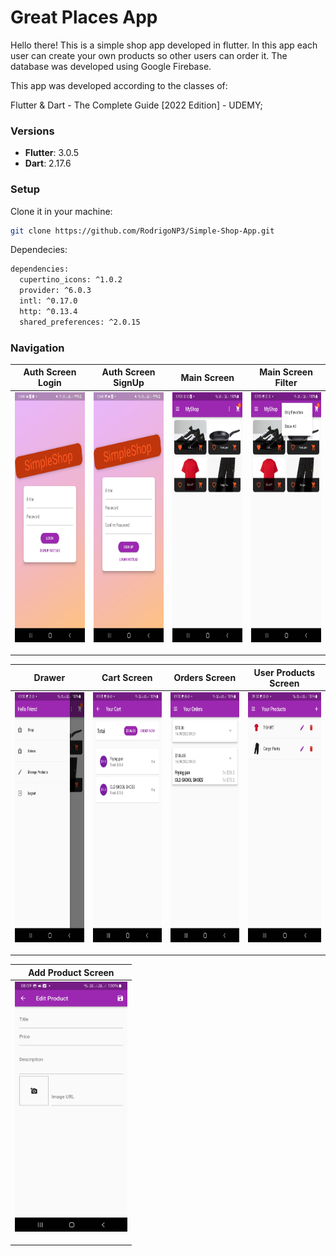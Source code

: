 # Great Places App

Hello there!
This is a simple shop app developed in flutter.
In this app each user can create your own products so other users can order it. 
The database was developed using Google Firebase.

This app was developed according to the classes of:

Flutter & Dart - The Complete Guide [2022 Edition] - UDEMY;

### Versions

- **Flutter**: 3.0.5
- **Dart**: 2.17.6

### Setup

Clone it in your machine:
```bash
git clone https://github.com/RodrigoNP3/Simple-Shop-App.git
```

Dependecies:

```bash
dependencies:
  cupertino_icons: ^1.0.2
  provider: ^6.0.3
  intl: ^0.17.0
  http: ^0.13.4
  shared_preferences: ^2.0.15
```

### Navigation

<table>
<thead>
<tr>
<th align="center">Auth Screen Login</th>
<th align="center">Auth Screen SignUp</th>
<th align="center">Main Screen</th>
<th align="center">Main Screen Filter</th>


</tr>
</thead>
<tbody>
<tr>
  
<td align="center">
  <a target="_blank" rel="" href="images/AUTH_LOGIN.jpg">
        <img src="images/AUTH_LOGIN.jpg" alt="Css Logo" with="200" height="400"/>

  </a></td>
  
<td align="center">
  <a target="_blank" rel="" href="images/AUTH_SIGNUP.jpg">
        <img src="images/AUTH_SIGNUP.jpg" alt="Css Logo" with="200" height="400"/>

  </a></td>
  
  
<td align="center">
  <a target="_blank" rel="" href="images/MAIN_SCREEN.jpg">
        <img src="images/MAIN_SCREEN.jpg" alt="Css Logo" with="200" height="400"/>

  </a></td>
  
  
<td align="center">
  <a target="_blank" rel="" href="images/MAIN_SCREEN_FILTER.jpg">
        <img src="images/MAIN_SCREEN_FILTER.jpg" alt="Css Logo" with="200" height="400"/>

  </a></td>
  
  
  <table>
<thead>
<tr>

<th align="center">Drawer</th>
  <th align="center">Cart Screen</th>
    <th align="center">Orders Screen</th>
        <th align="center">User Products Screen</th>

</tr>
</thead>
<tbody>
<tr>
  

  
  <td align="center">
  <a target="_blank" rel="" href="images/DRAWER.jpg">
        <img src="images/DRAWER.jpg" alt="Css Logo" with="200" height="400"/>

  </a></td>
    <td align="center">
  <a target="_blank" rel="" href="images/CART_SCREEN.jpg">
        <img src="images/CART_SCREEN.jpg" alt="Css Logo" with="200" height="400"/>

  </a></td>
  <td align="center">
  <a target="_blank" rel="" href="images/ORDERS_SCREEN.jpg">
        <img src="images/ORDERS_SCREEN.jpg" alt="Css Logo" with="200" height="400"/>

  </a></td>
    <td align="center">
  <a target="_blank" rel="" href="images/USER_PRODUCTS_SCREEN.jpg">
        <img src="images/USER_PRODUCTS_SCREEN.jpg" alt="Css Logo" with="200" height="400"/>

  </a></td>
  
  <table>
<thead>
<tr>
<th align="center">Add Product Screen</th>



</tr>
</thead>
<tbody>
<tr>
  
<td align="center">
  <a target="_blank" rel="" href="images/ADD_PRODUCT.jpg">
        <img src="images/ADD_PRODUCT.jpg" alt="Css Logo" with="200" height="400"/>

  </a></td>
  

  
  

  
  
  
 
  
